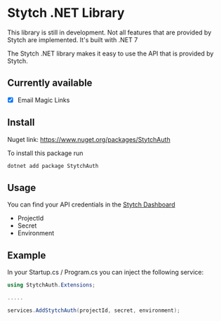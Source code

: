 
# Stytch .NET Library

This library is still in development. Not all features that are provided by Stytch are implemented. It's built with .NET 7

The Stytch .NET library makes it easy to use the API that is provided by Stytch.

## Currently available
- [X] Email Magic Links

## Install
Nuget link: https://www.nuget.org/packages/StytchAuth

To install this package run
```bash
dotnet add package StytchAuth
```

## Usage
 You can find your API credentials in the [Stytch Dashboard](https://stytch.com/dashboard/api-keys)

- ProjectId
- Secret
- Environment

## Example

In your Startup.cs / Program.cs you can inject the following service:
```c#
using StytchAuth.Extensions;

.....

services.AddStytchAuth(projectId, secret, environment);
```

